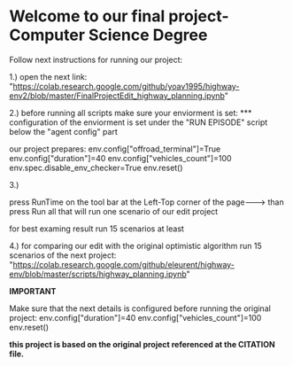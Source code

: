# Welcome to our final project- Computer Science Degree

Follow next instructions for running our project:

1.)
open the next link:
"https://colab.research.google.com/github/yoav1995/highway-env2/blob/master/FinalProjectEdit_highway_planning.ipynb" 


2.)
before running all scripts make sure your enviorment is set:
*** configuration of the enviorment is set under the "RUN EPISODE" script below the "agent config" part



our project prepares:
env.config["offroad_terminal"]=True
env.config["duration"]=40
env.config["vehicles_count"]=100
env.spec.disable_env_checker=True
env.reset()

3.)

press RunTime on the tool bar at the Left-Top corner of the page---> than press Run all
that will run one scenario of our edit project

for best examing result run 15 scenarios at least

4.)
for comparing our edit with the original optimistic algorithm run 15 scenarios of the next project:
"https://colab.research.google.com/github/eleurent/highway-env/blob/master/scripts/highway_planning.ipynb"

**IMPORTANT**

Make sure that the next details is configured before running the original project:
env.config["duration"]=40
env.config["vehicles_count"]=100
env.reset()


**this project is based on the original project referenced at the CITATION file.**


